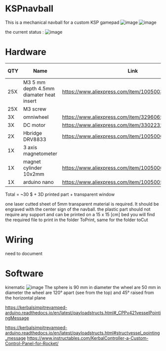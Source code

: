 # KSPnavball
This is a mechanical navball for a custom KSP gamepad
![image](https://github.com/nathmo/KSPnavball/assets/15912256/69ea6f02-c501-4f50-b61d-37bcfbf82153)
![image](https://github.com/nathmo/KSPnavball/assets/15912256/d7e6c4aa-0ebb-4162-b684-228de8cad1dc)

the current status :
![image](https://github.com/nathmo/KSPnavball/assets/15912256/280c12f4-b4f9-488a-9c26-14fd3736ca9e)

# Hardware
|QTY|Name|Link|total price|
|---|----|----|----|
|25X|M3 5 mm depth 4.5mm diamater heat insert |https://www.aliexpress.com/item/1005003582355741.html|3.5$|
|25X|M3 screw | ||
|3X |omniwheel |https://www.aliexpress.com/item/32960657744.html| 8$|
|3X |DC motor |https://www.aliexpress.com/item/33022320164.html|  7$|
|2X |Hbridge DRV8833 |https://www.aliexpress.com/item/1005006444609771.html|      2.5$|
|1X |3 axis magnetometer ||  4.5$ |
|1X |magnet cylinder 10x2mm |https://www.aliexpress.com/item/1005006362930902.html| 2$ |
|1X |arduino nano |https://www.aliexpress.com/item/1005005702204423.html|2.5$|
Total = ~30 $ + 3D printed part + transparent window

one laser cutted sheet of 5mm transparent material is required. It should be engraved with the center sign of the navball.
the plastic part should not require any support and can be printed on a 15 x 15 [cm] bed
you will find the required file to print in the folder ToPrint, same for the folder toCut

# Wiring
need to document

# Software
kinematic
![image](https://github.com/nathmo/KSPnavball/assets/15912256/9c50a9f6-25f3-4878-91e4-69ba9fc491e5)
The sphere is 90 mm in diameter
the wheel are 50 mm in diameter
the wheel are 120° apart (see from the top) and 45° raised from the horizontal plane

https://kerbalsimpitrevamped-arduino.readthedocs.io/en/latest/payloadstructs.html#_CPPv421vesselPointingMessage

https://kerbalsimpitrevamped-arduino.readthedocs.io/en/latest/payloadstructs.html#structvessel_pointing_message
https://www.instructables.com/KerbalController-a-Custom-Control-Panel-for-Rocket/
